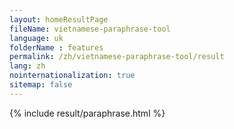 ```yaml
---
layout: homeResultPage
fileName: vietnamese-paraphrase-tool
language: uk
folderName : features
permalink: /zh/vietnamese-paraphrase-tool/result
lang: zh
nointernationalization: true
sitemap: false
---
```

{% include result/paraphrase.html %}

<script src="/js/result/paraprashing.js" data-foldername="{{page.folderName}}" data-lang="{{page.lang}}"></script>